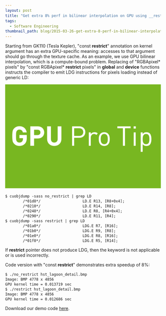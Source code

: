 ```yaml
---
layout: post
title: "Get extra 8% perf in bilinear interpolation on GPU using __restrict__ keyword"
tags:
  - Software Engineering
thumbnail_path: blog/2015-03-26-get-extra-8-perf-in-bilinear-interpolation-on-gpu-using-__restrict__-keyword/GPU-Pro-Tip.png
---
```


Starting from GK110 (Tesla Kepler), "const **restrict**" annotation on kernel argument has an extra GPU-specific meaning: accesses to that argument should go through the texture cache. As an example, we use GPU bilinear interpolation, which is a compute-bound problem. Replacing of "RGBApixel* pixels" by "const RGBApixel* **restrict** pixels" in **global** and **device** functions instructs the compiler to emit LDG instructions for pixels loading instead of generic LD:

![alt text](\assets\img\blog\2015-03-26-get-extra-8-perf-in-bilinear-interpolation-on-gpu-using-__restrict__-keyword\GPU-Pro-Tip.png "Logo Title Text 1")

```
$ cuobjdump -sass no_restrict | grep LD
        /*01d8*/                   LD.E R13, [R8+0x4];
        /*0210*/                   LD.E R14, [R8];
        /*0248*/                   LD.E R8, [R4+0x4];
        /*0290*/                   LD.E R11, [R4];
$ cuobjdump -sass restrict | grep LD
        /*01a0*/                   LDG.E R7, [R16];
        /*01b0*/                   LDG.E R9, [R8];
        /*01e0*/                   LDG.E R8, [R16];
        /*01f0*/                   LDG.E R5, [R14];
```

If **restrict** pointer does not produce LDG, then the keyword is not applicable or is used incorrectly.

Code version with "const **restrict**" demonstrates extra speedup of 8%:

```
$ ./no_restrict hst_lagoon_detail.bmp
Image: BMP 4778 x 4856
GPU kernel time = 0.013719 sec
$ ./restrict hst_lagoon_detail.bmp
Image: BMP 4778 x 4856
GPU kernel time = 0.012686 sec
```

Download our demo code [here](https://parallel-computing.pro/articles/restrict/restrict.zip).
